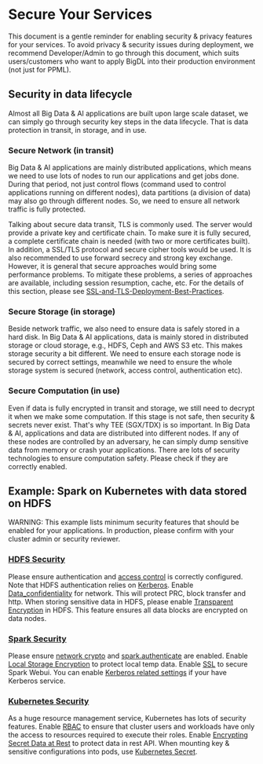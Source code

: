 # Secure Your Services 
This document is a gentle reminder for enabling security & privacy features for your services. To avoid privacy & security issues during deployment, we recommend Developer/Admin to go through this document, which suits users/customers who want to apply BigDL into their production environment (not just for PPML). 
## Security in data lifecycle
Almost all Big Data & AI applications are built upon large scale dataset, we can simply go through security key steps in the data lifecycle. That is data protection in transit, in storage, and in use.
### Secure Network (in transit)
Big Data & AI applications are mainly distributed applications, which means we need to use lots of nodes to run our applications and get jobs done. During that period, not just control flows (command used to control applications running on different nodes), data partitions (a division of data) may also go through different nodes. So, we need to ensure all network traffic is fully protected.
 
Talking about secure data transit, TLS is commonly used. The server would provide a private key and certificate chain. To make sure it is fully secured, a complete certificate chain is needed (with two or more certificates built). In addition, a SSL/TLS protocol and secure cipher tools would be used. It is also recommended to use forward secrecy and strong key exchange. However, it is general that secure approaches would bring some performance problems. To mitigate these problems, a series of approaches are available, including session resumption, cache, etc. For the details of this section, please see [SSL-and-TLS-Deployment-Best-Practices](https://github.com/ssllabs/research/wiki/SSL-and-TLS-Deployment-Best-Practices).
### Secure Storage (in storage)
Beside network traffic, we also need to ensure data is safely stored in a hard disk. In Big Data & AI applications, data is mainly stored in distributed storage or cloud storage, e.g., HDFS, Ceph and AWS S3 etc. This makes storage security a bit different. We need to ensure each storage node is secured by correct settings, meanwhile we need to ensure the whole storage system is secured (network, access control, authentication etc).
### Secure Computation (in use)
Even if data is fully encrypted in transit and storage, we still need to decrypt it when we make some computation. If this stage is not safe, then security & secrets never exist. That's why TEE (SGX/TDX) is so important. In Big Data & AI, applications and data are distributed into different nodes. If any of these nodes are controlled by an adversary, he can simply dump sensitive data from memory or crash your applications. There are lots of security technologies to ensure computation safety. Please check if they are correctly enabled.
## Example: Spark on Kubernetes with data stored on HDFS
WARNING: This example lists minimum security features that should be enabled for your applications. In production, please confirm with your cluster admin or security reviewer.
### [HDFS Security](https://hadoop.apache.org/docs/stable/hadoop-project-dist/hadoop-common/SecureMode.html)
Please ensure authentication and [access control](https://hadoop.apache.org/docs/stable/hadoop-project-dist/hadoop-hdfs/HdfsPermissionsGuide.html) is correctly configured. Note that HDFS authentication relies on [Kerberos](http://web.mit.edu/kerberos/krb5-1.12/doc/user/user_commands/kinit.html). 
Enable [Data_confidentiality](https://hadoop.apache.org/docs/stable/hadoop-project-dist/hadoop-common/SecureMode.html#Data_confidentiality) for network. This will protect PRC, block transfer and http.
When storing sensitive data in HDFS, please enable [Transparent Encryption](https://hadoop.apache.org/docs/stable/hadoop-project-dist/hadoop-hdfs/TransparentEncryption.html) in HDFS. This feature ensures all data blocks are encrypted on data nodes.
### [Spark Security](https://spark.apache.org/docs/latest/security.html) 
Please ensure [network crypto](https://spark.apache.org/docs/latest/security.html#encryption) and [spark.authenticate](https://spark.apache.org/docs/latest/security.html#spark-rpc-communication-protocol-between-spark-processes) are enabled.
Enable [Local Storage Encryption](https://spark.apache.org/docs/latest/security.html#local-storage-encryption) to protect local temp data. 
Enable [SSL](https://spark.apache.org/docs/latest/security.html#ssl-configuration) to secure Spark Webui.
You can enable [Kerberos related settings](https://spark.apache.org/docs/latest/security.html#kerberos) if your have Kerberos service.
### [Kubernetes Security](https://kubernetes.io/docs/concepts/security/)
As a huge resource management service, Kubernetes has lots of security features.
Enable [RBAC](https://kubernetes.io/docs/concepts/security/rbac-good-practices/) to ensure that cluster users and workloads have only the access to resources required to execute their roles.
Enable [Encrypting Secret Data at Rest](https://kubernetes.io/docs/tasks/administer-cluster/encrypt-data/) to protect data in rest API. 
When mounting key & sensitive configurations into pods, use [Kubernetes Secret](https://kubernetes.io/docs/concepts/configuration/secret/).
